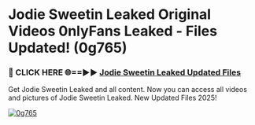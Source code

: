 # Jodie Sweetin Leaked Original Videos 0nlyFans Leaked - Files Updated! (0g765)

<h3>🔴 CLICK HERE 🌐==►► <a href="https://tinyurl.com/2m67pmp6" rel="nofollow">Jodie Sweetin Leaked Updated Files</a></h3>

Get Jodie Sweetin Leaked and all content. Now you can access all videos and pictures of Jodie Sweetin Leaked. New Updated Files 2025!

[![0g765](https://i.imgur.com/H4QAA4z.gif)](https://tinyurl.com/2m67pmp6)